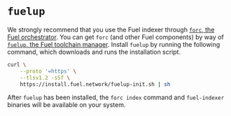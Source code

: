 # `fuelup`

We strongly recommend that you use the Fuel indexer through [`forc`, the Fuel orchestrator](https://fuellabs.github.io/sway/master/forc/index.html). You can get `forc` (and other Fuel components) by way of [`fuelup`, the Fuel toolchain manager](https://fuellabs.github.io/fuelup/latest). Install `fuelup` by running the following command, which downloads and runs the installation script.

```bash
curl \
    --proto '=https' \
    --tlsv1.2 -sSf \
    https://install.fuel.network/fuelup-init.sh | sh
```

After `fuelup` has been installed, the `forc index` command and `fuel-indexer` binaries will be available on your system.
